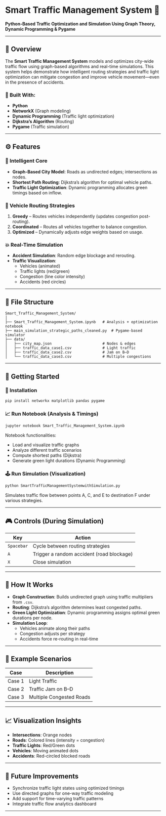 
# Smart Traffic Management System 🚦

**Python-Based Traffic Optimization and Simulation Using Graph Theory, Dynamic Programming & Pygame**

---

## 📌 Overview

The **Smart Traffic Management System** models and optimizes city-wide traffic flow using graph-based algorithms and real-time simulations. This system helps demonstrate how intelligent routing strategies and traffic light optimization can mitigate congestion and improve vehicle movement—even in the presence of accidents.

### 🔧 Built With:

* **Python**
* **NetworkX** (Graph modeling)
* **Dynamic Programming** (Traffic light optimization)
* **Dijkstra’s Algorithm** (Routing)
* **Pygame** (Traffic simulation)

---

## ⚙️ Features

### 🧠 Intelligent Core

* **Graph-Based City Model**: Roads as undirected edges; intersections as nodes.
* **Shortest Path Routing**: Dijkstra’s algorithm for optimal vehicle paths.
* **Traffic Light Optimization**: Dynamic programming allocates green timings based on inflow.

### 🚗 Vehicle Routing Strategies

1. **Greedy** – Routes vehicles independently (updates congestion post-routing).
2. **Coordinated** – Routes all vehicles together to balance congestion.
3. **Optimized** – Dynamically adjusts edge weights based on usage.

### 💥 Real-Time Simulation

* **Accident Simulation**: Random edge blockage and rerouting.
* **Traffic Visualization**:
  * Vehicles (animated)
  * Traffic lights (red/green)
  * Congestion (line color intensity)
  * Accidents (red circles)

---

## 📂 File Structure

```
Smart_Traffic_Management_System/
│
├── Smart_Traffic_Management_System.ipynb   # Analysis + optimization notebook
├── main_simulation_strategic_paths_cleaned.py  # Pygame-based simulator
├── data/
│   ├── city_map.json                       # Nodes & edges
│   ├── traffic_data_case1.csv              # Light traffic
│   ├── traffic_data_case2.csv              # Jam on B–D
│   └── traffic_data_case3.csv              # Multiple congestions

```

---

## 🚀 Getting Started

### 🔨 Installation

```bash
pip install networkx matplotlib pandas pygame
```

### 📈 Run Notebook (Analysis & Timings)

```bash
jupyter notebook Smart_Traffic_Management_System.ipynb
```

Notebook functionalities:

* Load and visualize traffic graphs
* Analyze different traffic scenarios
* Compute shortest paths (Dijkstra)
* Generate green light durations (Dynamic Programming)

### 🕹️ Run Simulation (Visualization)

```bash
python SmartTrafficManagementSystemwithSimulation.py
```

Simulates traffic flow between points A, C, and E to destination F under various strategies.

---

## 🎮 Controls (During Simulation)

| Key        | Action                                    |
| ---------- | ----------------------------------------- |
| `Spacebar` | Cycle between routing strategies          |
| `A`        | Trigger a random accident (road blockage) |
| `X`        | Close simulation                          |

---

## 🧬 How It Works

* **Graph Construction**: Builds undirected graph using traffic multipliers from `.csv`.
* **Routing**: Dijkstra’s algorithm determines least congested paths.
* **Green Light Optimization**: Dynamic programming assigns optimal green durations per node.
* **Simulation Loop**:
  * Vehicles animate along their paths
  * Congestion adjusts per strategy
  * Accidents force re-routing in real-time

---

## 🧪 Example Scenarios

| Case   | Description              |
| ------ | ------------------------ |
| Case 1 | Light Traffic            |
| Case 2 | Traffic Jam on B–D      |
| Case 3 | Multiple Congested Roads |

---

## 📈 Visualization Insights

* **Intersections**: Orange nodes
* **Roads**: Colored lines (intensity = congestion)
* **Traffic Lights**: Red/Green dots
* **Vehicles**: Moving animated dots
* **Accidents**: Red-circled blocked roads

---

## 🚧 Future Improvements

* Synchronize traffic light states using optimized timings
* Use directed graphs for one-way traffic modeling
* Add support for time-varying traffic patterns
* Integrate traffic flow analytics dashboard

---
